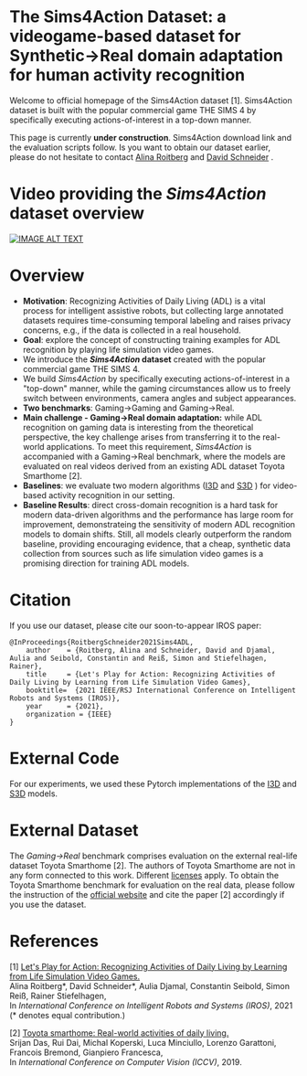 
# The Sims4Action Dataset: a videogame-based dataset for Synthetic→Real domain adaptation for human activity recognition

Welcome to official homepage of the Sims4Action dataset [1]. Sims4Action dataset is built  with  the  popular  commercial  game THE SIMS 4 by specifically executing actions-of-interest in a top-down manner.

This page is currently **under construction**. Sims4Action download link and the evaluation scripts follow.
Is you want to obtain our dataset earlier, please do not hesitate to contact [Alina Roitberg](https://cvhci.anthropomatik.kit.edu/~aroitberg) and [David Schneider](https://cvhci.anthropomatik.kit.edu/people_2125.php) .


# Video providing the *Sims4Action* dataset overview

[![IMAGE ALT TEXT](https://img.youtube.com/vi/iSJ0fxXiS6s/0.jpg)](https://youtu.be/iSJ0fxXiS6s "Sims4Action dataset overview.")


# Overview

* **Motivation**: Recognizing Activities of Daily Living (ADL) is a vital process for intelligent assistive robots, but collecting large annotated datasets requires time-consuming temporal labeling and raises privacy concerns, e.g., if the data is collected in a real household.
* **Goal**: explore the concept of constructing training examples for ADL recognition by playing life simulation video games.
* We introduce the ***Sims4Action*  dataset** created with the popular commercial game THE SIMS 4.
* We build *Sims4Action* by specifically executing actions-of-interest in a "top-down" manner, while the gaming circumstances allow us to freely switch between environments, camera angles and subject appearances.
* **Two benchmarks**: Gaming→Gaming and Gaming→Real.
* **Main challenge - Gaming→Real domain adaptation:** while ADL recognition on gaming data is interesting from the theoretical perspective, the key challenge arises from transferring it to the real-world applications. To meet this requirement, *Sims4Action*  is accompanied with a Gaming→Real benchmark, where the models are evaluated on real videos derived from an existing ADL dataset Toyota Smarthome [2]. 
* **Baselines**: we evaluate two modern algorithms ([I3D](https://github.com/hassony2/kinetics_i3d_pytorch) and [S3D](https://github.com/kylemin/S3D) ) for video-based activity recognition in our setting.
* **Baseline Results**: direct cross-domain recognition is a  hard task for modern data-driven algorithms and the performance has large room for improvement, demonstrateing the sensitivity of modern ADL recognition models to domain shifts. Still, all models clearly outperform the random baseline, providing encouraging evidence, that a cheap, synthetic data collection from sources such as life simulation video games is a promising direction for training ADL models.



# Citation

If you use our dataset, please cite our soon-to-appear IROS paper:

```
@InProceedings{RoitbergSchneider2021Sims4ADL,
    author    = {Roitberg, Alina and Schneider, David and Djamal, Aulia and Seibold, Constantin and Reiß, Simon and Stiefelhagen, Rainer},
    title     = {Let's Play for Action: Recognizing Activities of Daily Living by Learning from Life Simulation Video Games},
    booktitle=  {2021 IEEE/RSJ International Conference on Intelligent Robots and Systems (IROS)},
    year      = {2021},
    organization = {IEEE}
}
```

# External Code

For our experiments, we used these Pytorch implementations of the [I3D](https://github.com/hassony2/kinetics_i3d_pytorch) and [S3D](https://github.com/kylemin/S3D) models.

# External Dataset

The *Gaming→Real* benchmark comprises evaluation on the external real-life dataset Toyota Smarthome [2]. The authors of Toyota Smarthome are not in any form connected to this work. Different [licenses](https://project.inria.fr/toyotasmarthome/files/2020/12/License_v2.pdf) apply. To obtain the Toyota Smarthome benchmark for evaluation on the real data, please follow the instruction of the [official website](https://project.inria.fr/toyotasmarthome/) and cite the paper [2] accordingly if you use the dataset. 


# References 

[1] [Let's Play for Action: Recognizing Activities of Daily Living by Learning from Life Simulation Video Games.](http://arxiv.org/abs/2107.05617
)\
Alina Roitberg*, David Schneider*, Aulia Djamal, Constantin Seibold, Simon Reiß, Rainer Stiefelhagen,\
In *International Conference on Intelligent Robots and Systems (IROS)*, 2021
(* denotes equal contribution.)

[2] [Toyota smarthome: Real-world activities of daily living.](https://arxiv.org/pdf/2010.14982.pdf)\
Srijan Das, Rui Dai, Michal Koperski, Luca Minciullo, Lorenzo Garattoni, Francois Bremond, Gianpiero Francesca,\
In *International Conference on Computer Vision (ICCV)*, 2019.



